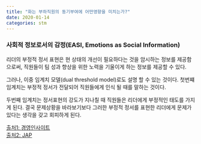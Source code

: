 ```yaml
---
title: "화는 부하직원의 동기부여에 어떤영향을 미치는가?"
date: 2020-01-14
categories: stm
---
```


### 사회적 정보로서의 감정(EASI, Emotions as Social Information)

리더의 부정적 정서 표현은 현 상태의 개선이 필요하다는 것을 암시하는 정보를 제공함으로써, 직원들이 팀 성과 향상을 위한 노력을 기울이게 하는 정보를 제공할 수 있다.

그러나,
이중 임계치 모델(dual threshold model)로도 설명 할 수 있는 것이다.
첫번쨰 임계치는 부정적 정서가 전달되어 직원들에게 인식 될 때를 말하는 것이다.

두번째 임계치는 정서표현의 강도가 지나칠 때 직원들은 리더에게 부정적인 태도를 가지게 된다. 결국 문제상황을 바라보기보다 그러한 부정적 정서를 표현한 리더에게 문제가 있다는 생각을 갖고 회피하게 된다.

[출처1: 경영인사이트](https://blog.naver.com/businessinsight/221766473319)  
[출처2: JAP](https://www.ncbi.nlm.nih.gov/pubmed/31192648,)
